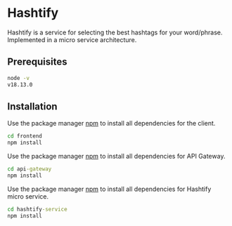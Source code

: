 # Hashtify

Hashtify is a service for selecting the best hashtags for your word/phrase.
Implemented in a micro service architecture.

## Prerequisites

```cmd
node -v
v18.13.0
```

## Installation

Use the package manager [npm](https://docs.npmjs.com/downloading-and-installing-node-js-and-npm) to install all dependencies for the client.

```cmd
cd frontend
npm install
```

Use the package manager [npm](https://docs.npmjs.com/downloading-and-installing-node-js-and-npm) to install all dependencies for API Gateway.

```cmd
cd api-gateway
npm install
```

Use the package manager [npm](https://docs.npmjs.com/downloading-and-installing-node-js-and-npm) to install all dependencies for Hashtify micro service.

```cmd
cd hashtify-service
npm install
```
